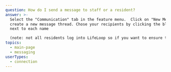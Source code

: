 ```yaml
---
question: How do I send a message to staff or a resident?
answer: >-
  Select the "Communication" tab in the feature menu.  Click on "New Message" to
  create a new message thread. Chose your recipients by clicking the blue arrows
  next to each name 

  (note: not all residents log into LifeLoop so if you want to ensure that your message is seen, include a staff member). If all recipients have been selected then click on "Start Message Thread" at the bottom of your screen. Type your message in the text box and send by clicking the "Send" button.
topics:
  - main-page
  - messaging
userTypes:
  - connection
---
```

